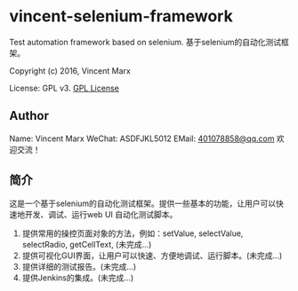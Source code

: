 # vincent-selenium-framework
Test automation framework based on selenium. 基于selenium的自动化测试框架。

Copyright (c) 2016, Vincent Marx

License: GPL v3. [GPL License](http://www.gnu.org/licenses)

## Author
Name: Vincent Marx
WeChat: ASDFJKL5012
EMail: 401078858@qq.com
欢迎交流！

## 简介
这是一个基于selenium的自动化测试框架。提供一些基本的功能，让用户可以快速地开发、调试、运行web UI 自动化测试脚本。
1. 提供常用的操控页面对象的方法，例如：setValue, selectValue, selectRadio, getCellText, (未完成...)
2. 提供可视化GUI界面，让用户可以快速、方便地调试、运行脚本。(未完成...)
3. 提供详细的测试报告。(未完成...)
4. 提供Jenkins的集成。(未完成...)